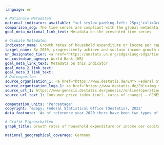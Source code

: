 ```yaml
---
language: en    

# Nationale Metadaten    
national_indicators_available: "<ul style='padding-left: 25px;'><li>Growth rate of net equivalent income of the bottom 40 per cent of the population</li> <li> Growth rate of net equivalent income of the total population</li></ul>"    
comparison_sdg: The time series are compliant with the global metadata.    
goal_meta_national_link_text: Metadata on the presented time series    

# Globale Metadaten    
indicator_name: Growth rates of household expenditure or income per capita among the bottom 40 per cent of the population and the total population    
target_name: By 2030, progressively achieve and sustain income growth of the bottom 40 per cent of the population at a rate higher than the national average    
un_designated_tier: <a href="https://unstats.un.org/sdgs/iaeg-sdgs/tier-classification/" title="Click here for more information on the UN tier classification."  target="_blank">Tier II</a>    
un_custodian_agency: World Bank (WB)    
goal_meta_link_text: Metadata on this indicator    
goal_meta_2_link_text:     
goal_meta_3_link_text:         
# Datenquellen
source_organisation_1: <a href="https://www.destatis.de/EN"> Federal Statistical Office (Destatis) </a>
source_organisation_logo_1: <a href="https://www.destatis.de/EN"><img src="https://g205sdgs.github.io/sdg-indicators/public/OrgImgEn/destatis.png" alt="Logo destatis" style="height:60px; width:148px"/></a>
source_url_1: https://www-genesis.destatis.de/genesis//online?operation=table&code=61111-0001&bypass=true&levelindex=1&levelid=1628843307422
source_url_text_1: Consumer price index (incl. rates of change) – GENESIS online 61111-0001
    
computation_units: "Percentage"    
copyright: '&copy; Federal Statistical Office (Destatis), 2022'    
data_footnote: 'As of reference year 2020 there have been two types of results: first and final results. The results currently shown are first results. The "Leben in Europa" survey (German name of the European Union Statistics on Income and Living Conditions - EU-SILC), which was conducted separately in the past, was integrated as a subsample into the microcensus in 2020. Comparing the data of reference year 2020 with those of previous years is not possible (break in the time series) as the voluntary survey was changed over to a partly compulsory survey and the composition of the sample was changed.'    

# Grafik Eigenschaften    
graph_title: Growth rates of household expenditure or income per capita among the bottom 40 per cent of the population and the total population    

national_geographical_coverage: Germany    
---
```


<span></span>